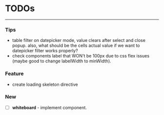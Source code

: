 # TODOs

---

### Tips

- table filter on datepicker mode, value clears after select and close popup. also, what should be the cells actual
  value if we want to datepicker filter works properly?
- check components label that WON't be 100px due to css flex issues (maybe good to change labelWidth to minWidth).

### Feature

- create loading skeleton directive

### New

- [ ] **whiteboard** - implement component.
